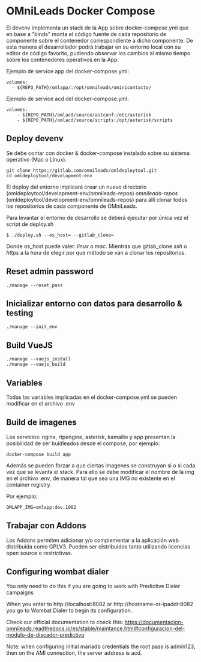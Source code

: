 # OMniLeads Docker Compose

El devenv implementa un stack de la App sobre docker-compose.yml que en base a "binds" monta el código fuente de cada repositorio de componente
sobre el contenedor correspondiente a dicho componente. De esta manera el desarrollador podrá trabajar en su entorno local con su editor
de código favorito, pudiendo observar los cambios al mismo tiempo sobre los contenedores operativos en la App.

Ejemplo de service app del docker-compose.yml:

```
volumes:
  - ${REPO_PATH}/omlapp/:/opt/omnileads/ominicontacto/
```

Ejemplo de service acd del docker-compose.yml:

```
volumes:
    - ${REPO_PATH}/omlacd/source/astconf:/etc/asterisk
    - ${REPO_PATH}/omlacd/source/scripts:/opt/asterisk/scripts
```

## Deploy devenv

Se debe contar con docker & docker-compose instalado sobre su sistema operativo (Mac o Linux).

```
git clone https://gitlab.com/omnileads/omldeploytool.git
cd omldeploytool/development-env
```

El deploy del entorno implicará crear un nuevo directorio (omldeploytool/development-env/omnileads-repos) *omnileads-repos* (omldeploytool/development-env/omnileads-repos) 
para allí clonar todos los repositorios de cada componente de OMniLeads.

Para levantar el entorno de desarrollo se deberá ejecutar por única vez el script de deploy.sh

```
$ ./deploy.sh --os_host= --gitlab_clone=
```

Donde os_host puede valer: *linux* o *mac*. Mientras que gitlab_clone *ssh* o *https* a la hora de
elegir por que método se van a clonar los repositorios.

## Reset **admin** password

```
./manage --reset_pass
```

## Inicializar entorno con datos para desarrollo & testing

```
./manage --init_env
```

## Build VueJS

```
./manage --vuejs_install
./manage --vuejs_build
```

## Variables

Todas las variables implicadas en el docker-compose.yml se pueden modificar en el archivo .env

## Build de imagenes

Los servicios: nginx, rtpengine, asterisk, kamailio y app presentan la posibilidad de ser buidleados
desde el compose, por ejemplo:

```
docker-compose build app
```

Además se pueden forzar a que ciertas imagenes se construyan si o si cada vez que se levanta el stack. Para ello se debe modificar el nombre de la img
en el archivo .env, de manera tal que sea una IMG no existente en el container registry. 

Por ejemplo:

```
OMLAPP_IMG=omlapp:dev.1002
```

## Trabajar con Addons

Los Addons permiten adicionar y/o complementar a la aplicación web distribuida como GPLV3. Pueden ser distribuidos tanto utilizando 
licencias open source o restrictivas. 

## Configuring wombat dialer

You only need to do this if you are going to work with Predictive Dialer campaigns

When you enter to http://localhost:8082 or http://hostname-or-ipaddr:8082 you go to Wombat Dialer to begin its configuration. 

Check our official documentation to check this: https://documentacion-omnileads.readthedocs.io/es/stable/maintance.html#configuracion-del-modulo-de-discador-predictivo

Note: when configuring initial mariadb credentials the root pass is admin123, then on the AMI connection, the server address is acd.



